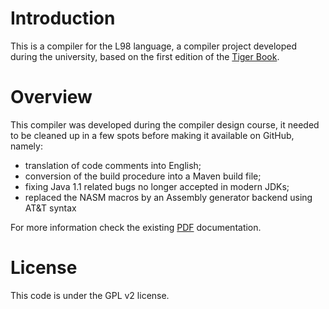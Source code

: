 # Introduction

  This is a compiler for the L98 language, a compiler project developed during the university, based on the first edition of the [Tiger Book](http://www.cs.princeton.edu/~appel/modern/java/).

# Overview

This compiler was developed during the compiler design course, it needed to be cleaned up in a few spots before making it available on GitHub, namely:

- translation of code comments into English;
- conversion of the build procedure into a Maven build file;
- fixing Java 1.1 related bugs no longer accepted in modern JDKs;
- replaced the NASM macros by an Assembly generator backend using AT&T syntax

For more information check the existing [PDF](docs/L98.pdf) documentation.

# License

This code is under the GPL v2 license.